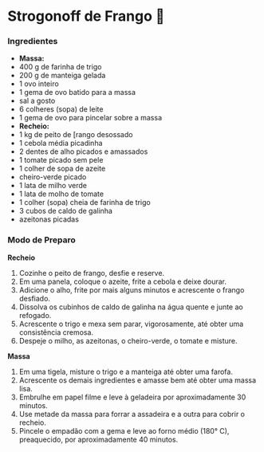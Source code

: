 # Strogonoff de Frango :chicken:

### Ingredientes

- **Massa:**
- 400 g de farinha de trigo
- 200 g de manteiga gelada
- 1 ovo inteiro
- 1 gema de ovo batido para a massa
- sal a gosto
- 6 colheres (sopa) de leite
- 1 gema de ovo para pincelar sobre a massa
- **Recheio:**
- 1 kg de peito de [rango desossado
- 1 cebola média picadinha
- 2 dentes de alho picados e amassados
- 1 tomate picado sem pele
- 1 colher de sopa de azeite
- cheiro-verde picado
- 1 lata de milho verde
- 1 lata de molho de tomate
- 1 colher (sopa) cheia de farinha de trigo
- 3 cubos de caldo de galinha
- azeitonas picadas

### Modo de Preparo

**Recheio**

1. Cozinhe o peito de frango, desfie e reserve.
2. Em uma panela, coloque o azeite, frite a cebola e deixe dourar.
3. Adicione o alho, frite por mais alguns minutos e acrescente o frango desfiado.
4. Dissolva os cubinhos de caldo de galinha na água quente e junte ao refogado.
5. Acrescente o trigo e mexa sem parar, vigorosamente, até obter uma consistência cremosa.
6. Despeje o milho, as azeitonas, o cheiro-verde, o tomate e misture.

**Massa**

1. Em uma tigela, misture o trigo e a manteiga até obter uma farofa.
2. Acrescente os demais ingredientes e amasse bem até obter uma massa lisa.
3. Embrulhe em papel filme e leve à geladeira por aproximadamente 30 minutos.
4. Use metade da massa para forrar a assadeira e a outra para cobrir o recheio.
5. Pincele o empadão com a gema e leve ao forno médio (180° C), preaquecido, por aproximadamente 40 minutos.